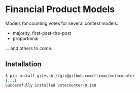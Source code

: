 # Financial Product Models

Models for counting votes for several contest models:

* majority, first-past-the-post
* proportional

... and others to come.

## Installation

```bash
$ pip install git+ssh://git@github.com/flimao/votecounter
(...)
Successfully installed votecounter-0.1a0
```
